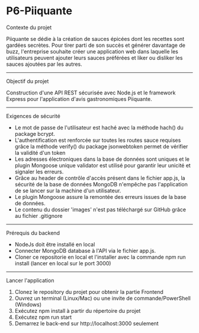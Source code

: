 # P6-Piiquante

Contexte du projet 

Piiquante se dédie à la création de sauces épicées dont les recettes sont gardées secrètes. Pour tirer parti de son succès et générer davantage de buzz, 
l'entreprise souhaite créer une application web dans laquelle les utilisateurs peuvent ajouter leurs sauces préférées et liker ou disliker les sauces 
ajoutées par les autres.

_______________________________________________________________________________________________________________________________________________________________________

Objectif du projet

Construction d'une API REST sécurisée avec Node.js et le framework Express pour l'application d'avis gastronomiques Piiquante.

_______________________________________________________________________________________________________________________________________________________________________

Exigences de sécurité

- Le mot de passe de l'utilisateur est haché avec la méthode hach() du package bcrypt.
- L'authentification est renforcée sur toutes les routes sauce requises grâce la méthode verify() du package jsonwebtoken permet de vérifier la validité d'un token
- Les adresses électroniques dans la base de données sont uniques et le plugin Mongoose unique validator est utilisé pour garantir leur unicité et signaler les erreurs. 
- Grâce au header de contrôle d'accès présent dans le fichier app.js, la sécurité de la base de données MongoDB n'empêche pas l'application de se lancer sur la machine d'un utilisateur. 
- Le plugin Mongoose assure la remontée des erreurs issues de la base de données. 
- Le contenu du dossier 'images' n'est pas téléchargé sur GitHub grâce au fichier .gitignore

_______________________________________________________________________________________________________________________________________________________________________

Prérequis du backend

- NodeJs doit être installé en local
- Connecter MongoDB database à l'API via le fichier app.js.
- Cloner ce repositorie en local et l'installer avec la commande npm run install (lancer en local sur le port 3000) 
_______________________________________________________________________________________________________________________________________________________________________


Lancer l'application

1. Clonez le repository du projet pour obtenir la partie Frontend
2. Ouvrez un terminal (Linux/Mac) ou une invite de commande/PowerShell (Windows) 
3. Exécutez npm install à partir du répertoire du projet 
4. Exécutez npm run start 
5. Demarrez le back-end sur http://localhost:3000 seulement 
